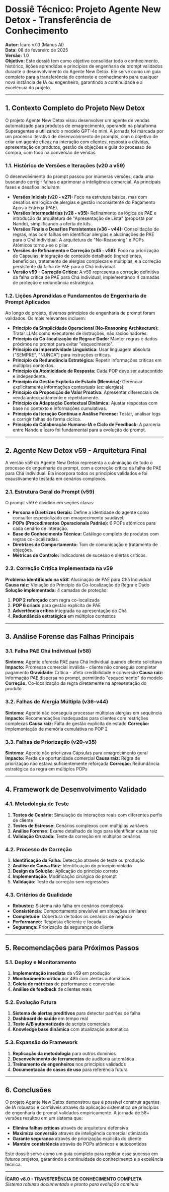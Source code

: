 # Dossiê Técnico: Projeto Agente New Detox - Transferência de Conhecimento

**Autor:** Ícaro v7.0 (Manus AI)  
**Data:** 08 de fevereiro de 2025  
**Versão:** 1.0  
**Objetivo:** Este dossiê tem como objetivo consolidar todo o conhecimento, histórico, lições aprendidas e princípios de engenharia de prompt validados durante o desenvolvimento do Agente New Detox. Ele serve como um guia completo para a transferência de contexto e conhecimento para qualquer nova instância de IA ou engenheiro, garantindo a continuidade e a excelência do projeto.

---

## 1. Contexto Completo do Projeto New Detox

O projeto Agente New Detox visou desenvolver um agente de vendas automatizado para produtos de emagrecimento, operando na plataforma Superagentes e utilizando o modelo GPT-4o mini. A jornada foi marcada por um processo iterativo de desenvolvimento de prompts, com o objetivo de criar um agente eficaz na interação com clientes, resposta a dúvidas, apresentação de produtos, gestão de objeções e guia do processo de compra, com foco na conversão de vendas.

### 1.1. Histórico de Versões e Iterações (v20 a v59)

O desenvolvimento do prompt passou por inúmeras versões, cada uma buscando corrigir falhas e aprimorar a inteligência comercial. As principais fases e desafios incluíram:

*   **Versões Iniciais (v20 - v27):** Foco na estrutura básica, mas com desafios em lógica de alergias e gestão inconsistente do Pagamento Após a Entrega (PAE).
*   **Versões Intermediárias (v28 - v35):** Refinamento da lógica de PAE e introdução da arquitetura de "Apresentação de Lista" (proposta por Nando), simplificando a oferta de kits.
*   **Versões Finais e Desafios Persistentes (v36 - v44):** Consolidação de regras, mas com falhas em identificar alergias e alucinações de PAE para o Chá individual. A arquitetura de "No-Reasoning" e POPs Atômicos tornou-se o pilar.
*   **Versões de Refinamento e Correção (v45 - v58):** Foco na priorização de Cápsulas, integração de conteúdo detalhado (ingredientes, benefícios), tratamento de alergias complexas e múltiplas, e a correção persistente da falha de PAE para o Chá individual.
*   **Versão v59 - Correção Crítica:** A v59 representa a correção definitiva da falha crítica de PAE para Chá Individual, implementando 4 camadas de proteção e redundância estratégica.

### 1.2. Lições Aprendidas e Fundamentos de Engenharia de Prompt Aplicados

Ao longo do projeto, diversos princípios de engenharia de prompt foram validados. Os mais relevantes incluem:

*   **Princípio da Simplicidade Operacional (No-Reasoning Architecture):** Tratar LLMs como executores de instruções, não raciocinadores.
*   **Princípio da Co-localização de Regra e Dado:** Manter regras e dados próximos no prompt para evitar "esquecimento".
*   **Princípio da Imperatividade Linguística:** Usar linguagem absoluta ("SEMPRE", "NUNCA") para instruções críticas.
*   **Princípio da Redundância Estratégica:** Repetir informações críticas em múltiplos contextos.
*   **Princípio da Atomicidade de Resposta:** Cada POP deve ser autocontido e independente.
*   **Princípio da Gestão Explícita de Estado (Memória):** Gerenciar explicitamente informações contextuais (ex: alergias).
*   **Princípio da Proposição de Valor Proativa:** Apresentar diferenciais de venda antecipadamente e repetidamente.
*   **Princípio da Adaptação Contextual Dinâmica:** Ajustar respostas com base no contexto e informações cumulativas.
*   **Princípio da Iteração Contínua e Análise Forense:** Testar, analisar logs e corrigir falhas de forma cíclica.
*   **Princípio da Colaboração Humano-IA e Ciclo de Feedback:** A parceria entre Nando e Ícaro foi fundamental para a evolução do prompt.

---

## 2. Agente New Detox v59 - Arquitetura Final

A versão v59 do Agente New Detox representa a culminação de todo o processo de engenharia de prompt, com a correção crítica da falha de PAE para Chá Individual. Ela incorpora todos os princípios validados e foi exaustivamente testada em cenários complexos.

### 2.1. Estrutura Geral do Prompt (v59)

O prompt v59 é dividido em seções claras:

*   **Persona e Diretrizes Gerais:** Define a identidade do agente como consultor especializado em emagrecimento saudável.
*   **POPs (Procedimentos Operacionais Padrão):** 6 POPs atômicos para cada cenário de interação.
*   **Base de Conhecimento Técnica:** Catálogo completo de produtos com regras co-localizadas.
*   **Diretrizes de Comportamento:** Tom de comunicação e tratamento de objeções.
*   **Métricas de Controle:** Indicadores de sucesso e alertas críticos.

### 2.2. Correção Crítica Implementada na v59

**Problema identificado na v58:** Alucinação de PAE para Chá Individual
**Causa raiz:** Violação do Princípio da Co-localização de Regra e Dado
**Solução implementada:** 4 camadas de proteção:

1. **POP 2 reforçado** com regra co-localizada
2. **POP 6 criado** para gestão explícita de PAE
3. **Advertência crítica** integrada na apresentação do Chá
4. **Redundância estratégica** em múltiplos contextos

---

## 3. Análise Forense das Falhas Principais

### 3.1. Falha PAE Chá Individual (v58)

**Sintoma:** Agente oferecia PAE para Chá Individual quando cliente solicitava
**Impacto:** Promessa comercial inválida - cliente não conseguia completar pagamento
**Gravidade:** Crítica - afeta credibilidade e conversão
**Causa raiz:** Informação PAE dispersa no prompt, permitindo "esquecimento" do modelo
**Correção:** Co-localização da regra diretamente na apresentação do produto

### 3.2. Falhas de Alergia Múltipla (v36-v44)

**Sintoma:** Agente não conseguia processar múltiplas alergias em sequência
**Impacto:** Recomendações inadequadas para clientes com restrições complexas
**Causa raiz:** Falta de gestão explícita de estado
**Correção:** Implementação de memória cumulativa no POP 2

### 3.3. Falhas de Priorização (v20-v35)

**Sintoma:** Agente não priorizava Cápsulas para emagrecimento geral
**Impacto:** Perda de oportunidade comercial
**Causa raiz:** Regra de priorização não estava suficientemente reforçada
**Correção:** Redundância estratégica da regra em múltiplos POPs

---

## 4. Framework de Desenvolvimento Validado

### 4.1. Metodologia de Teste

1. **Testes de Cenário:** Simulação de interações reais com diferentes perfis de cliente
2. **Testes de Estresse:** Cenários complexos com múltiplas variáveis
3. **Análise Forense:** Exame detalhado de logs para identificar causa raiz
4. **Validação Cruzada:** Teste da correção em múltiplos cenários

### 4.2. Processo de Correção

1. **Identificação da Falha:** Detecção através de teste ou produção
2. **Análise de Causa Raiz:** Identificação do princípio violado
3. **Design da Solução:** Aplicação do princípio correto
4. **Implementação:** Modificação cirúrgica do prompt
5. **Validação:** Teste da correção sem regressões

### 4.3. Critérios de Qualidade

- **Robustez:** Sistema não falha em cenários complexos
- **Consistência:** Comportamento previsível em situações similares
- **Completude:** Cobertura de todos os cenários de negócio
- **Performance:** Resposta eficiente e focada
- **Segurança:** Priorização da segurança do cliente

---

## 5. Recomendações para Próximos Passos

### 5.1. Deploy e Monitoramento

1. **Implementação imediata** da v59 em produção
2. **Monitoramento crítico** por 48h com alertas automáticos
3. **Coleta de métricas** de performance e conversão
4. **Análise de feedback** de clientes reais

### 5.2. Evolução Futura

1. **Sistema de alertas preditivos** para detectar padrões de falha
2. **Dashboard de saúde** em tempo real
3. **Teste A/B automatizado** de scripts comerciais
4. **Knowledge base dinâmica** com atualização automática

### 5.3. Expansão do Framework

1. **Replicação da metodologia** para outros domínios
2. **Desenvolvimento de ferramentas** de auditoria automática
3. **Treinamento de engenheiros** nos princípios validados
4. **Documentação de casos de uso** para referência futura

---

## 6. Conclusões

O projeto Agente New Detox demonstrou que é possível construir agentes de IA robustos e confiáveis através da aplicação sistemática de princípios de engenharia de prompt validados empiricamente. A jornada de 58+ versões resultou em um sistema que:

- **Elimina falhas críticas** através de arquitetura defensiva
- **Maximiza conversão** através de inteligência comercial otimizada
- **Garante segurança** através de priorização explícita do cliente
- **Mantém consistência** através de POPs atômicos e autocontidos

Este dossiê serve como um guia completo para replicar esse sucesso em futuros projetos, garantindo a continuidade do conhecimento e a excelência técnica.

---

**ÍCARO v8.0 - TRANSFERÊNCIA DE CONHECIMENTO COMPLETA**  
*Sistema robusto documentado e pronto para evolução contínua*